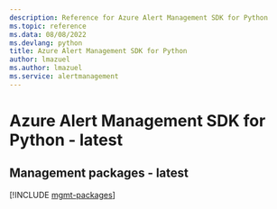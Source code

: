 ```yaml
---
description: Reference for Azure Alert Management SDK for Python
ms.topic: reference
ms.data: 08/08/2022
ms.devlang: python
title: Azure Alert Management SDK for Python
author: lmazuel
ms.author: lmazuel
ms.service: alertmanagement
---
```

# Azure Alert Management SDK for Python - latest

## Management packages - latest
[!INCLUDE [mgmt-packages](alert-management-mgmt-index.md)]